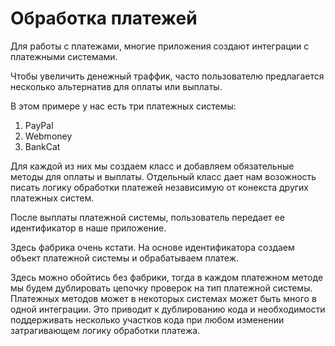 # Обработка платежей

Для работы с платежами, многие приложения создают интеграции с платежными системами.

Чтобы увеличить денежный траффик, часто пользователю предлагается несколько альтернатив для оплаты или выплаты.

В этом примере у нас есть три платежных системы:

1. PayPal
2. Webmoney
3. BankCat

Для каждой из них мы создаем класс и добавляем обязательные методы для оплаты и выплаты. Отдельный класс дает нам возожность
писать логику обработки платежей независимую от конекста других платежных систем.

После выплаты платежной системы, пользователь передает ее идентификатор в наше приложение.

Здесь фабрика очень кстати. На основе идентификатора создаем объект платежной системы и обрабатываем платеж.

Здесь можно обойтись без фабрики, тогда в каждом платежном методе мы будем дублировать цепочку проверок на тип платежной системы.
Платежных методов может в некоторых системах может быть много в одной интеграции. Это приводит к дублированию кода и необходимости поддерживать несколько участков кода при любом изменении затрагивающем логику обработки платежа.
